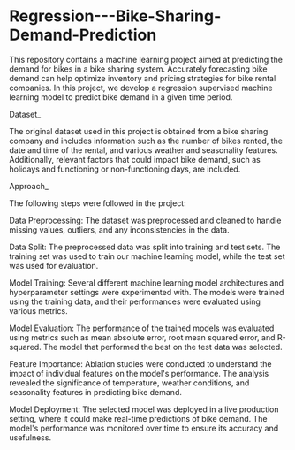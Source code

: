 # Regression---Bike-Sharing-Demand-Prediction

This repository contains a machine learning project aimed at predicting the demand for bikes in a bike sharing system. Accurately forecasting bike demand can help optimize inventory and pricing strategies for bike rental companies. In this project, we develop a regression supervised machine learning model to predict bike demand in a given time period.

Dataset_

The original dataset used in this project is obtained from a bike sharing company and includes information such as the number of bikes rented, the date and time of the rental, and various weather and seasonality features. Additionally, relevant factors that could impact bike demand, such as holidays and functioning or non-functioning days, are included.

Approach_

The following steps were followed in the project:

Data Preprocessing: The dataset was preprocessed and cleaned to handle missing values, outliers, and any inconsistencies in the data.

Data Split: The preprocessed data was split into training and test sets. The training set was used to train our machine learning model, while the test set was used for evaluation.

Model Training: Several different machine learning model architectures and hyperparameter settings were experimented with. The models were trained using the training data, and their performances were evaluated using various metrics.

Model Evaluation: The performance of the trained models was evaluated using metrics such as mean absolute error, root mean squared error, and R-squared. The model that performed the best on the test data was selected.

Feature Importance: Ablation studies were conducted to understand the impact of individual features on the model's performance. The analysis revealed the significance of temperature, weather conditions, and seasonality features in predicting bike demand.

Model Deployment: The selected model was deployed in a live production setting, where it could make real-time predictions of bike demand. The model's performance was monitored over time to ensure its accuracy and usefulness.
